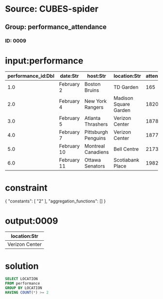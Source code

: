 # Source: CUBES-spider
## Group: performance_attendance
### ID: 0009

# input:performance

| performance_id:Dbl | date:Str | host:Str | location:Str | attendance:Int |
|---|---|---|---|---|
| 1.0 | February 2 | Boston Bruins | TD Garden | 165 |
| 2.0 | February 4 | New York Rangers | Madison Square Garden | 1820 |
| 3.0 | February 5 | Atlanta Thrashers | Verizon Center | 1878 |
| 4.0 | February 7 | Pittsburgh Penguins | Verizon Center | 1877 |
| 5.0 | February 10 | Montreal Canadiens | Bell Centre | 2173 |
| 6.0 | February 11 | Ottawa Senators | Scotiabank Place | 1982 |

# constraint

{
  "constants": [
    "2"
  ],
  "aggregation_functions": []
}

# output:0009

| location:Str |
|---|
| Verizon Center |

# solution

```sql
SELECT LOCATION
FROM performance
GROUP BY LOCATION
HAVING COUNT(*) >= 2
```
